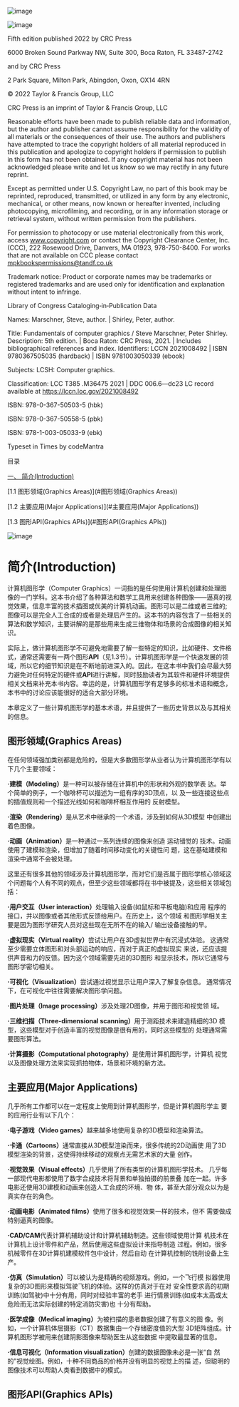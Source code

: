 ![image](https://user-images.githubusercontent.com/41580525/158318589-f6fb9aa9-35a6-4cd2-a895-75e8488cb75f.png)








![image](https://user-images.githubusercontent.com/41580525/158318649-16f32ee8-fc69-4051-abe6-3ceb691a872c.png)

Fifth edition published 2022 by CRC Press

6000 Broken Sound Parkway NW, Suite 300, Boca Raton, FL 33487-2742

and by CRC Press

2 Park Square, Milton Park, Abingdon, Oxon, OX14 4RN

© 2022 Taylor & Francis Group, LLC

CRC Press is an imprint of Taylor & Francis Group, LLC

Reasonable efforts have been made to publish reliable data and information, but
the author and publisher cannot assume responsibility for the validity of all
materials or the consequences of their use. The authors and publishers have
attempted to trace the copyright holders of all material reproduced in this
publication and apologize to copyright holders if permission to publish in this
form has not been obtained. If any copyright material has not been acknowledged
please write and let us know so we may rectify in any future reprint.

Except as permitted under U.S. Copyright Law, no part of this book may be
reprinted, reproduced, transmitted, or utilized in any form by any electronic,
mechanical, or other means, now known or hereafter invented, including
photocopying, microfilming, and recording, or in any information storage or
retrieval system, without written permission from the publishers.

For permission to photocopy or use material electronically from this work,
access www.copyright.com or contact the Copyright Clearance Center, Inc. (CCC),
222 Rosewood Drive, Danvers, MA 01923, 978-750-8400. For works that are not
available on CCC please contact mpkbookspermissions@tandf.co.uk

Trademark notice: Product or corporate names may be trademarks or registered
trademarks and are used only for identification and explanation without intent
to infringe.

Library of Congress Cataloging‑in‑Publication Data

Names: Marschner, Steve, author. \| Shirley, Peter, author.

Title: Fundamentals of computer graphics / Steve Marschner, Peter Shirley.
Description: 5th edition. \| Boca Raton: CRC Press, 2021. \| Includes
bibliographical references and index. Identifiers: LCCN 2021008492 \| ISBN
9780367505035 (hardback) \| ISBN 9781003050339 (ebook)

Subjects: LCSH: Computer graphics.

Classification: LCC T385 .M36475 2021 \| DDC 006.6—dc23 LC record available at
https://lccn.loc.gov/2021008492

ISBN: 978-0-367-50503-5 (hbk)

ISBN: 978-0-367-50558-5 (pbk)

ISBN: 978-1-003-05033-9 (ebk)

Typeset in Times by codeMantra




目录

[一、 简介(Introduction)](#简介(Introduction))

[1.1 图形领域(Graphics Areas)](#图形领域(Graphics Areas))

[1.2 主要应用(Major Applications)](#主要应用(Major Applications))

[1.3 图形API(Graphics APIs)](#图形API(Graphics APIs))

![image](https://user-images.githubusercontent.com/41580525/158318705-27998ab7-0fc3-4d54-899c-9910dd2b7c48.png)

# 简介(Introduction)

计算机图形学（Computer
Graphics）一词指的是任何使用计算机创建和处理图像的一门学科。这本书介绍了各种算法和数学工具用来创建各种图像——逼真的视觉效果，信息丰富的技术插图或优美的计算机动画。图形可以是二维或者三维的;图像可以是完全人工合成的或者是处理后产生的。这本书的内容包含了一些相关的算法和数学知识，主要讲解的是那些用来生成三维物体和场景的合成图像的相关知识。

实际上，做计算机图形学不可避免地需要了解一些特定的知识，比如硬件、文件格式，通常还需要有一两个图形**API**（见1.3节）。计算机图形学是一个快速发展的领域，所以它的细节知识是在不断地前进深入的。因此，在这本书中我们会尽最大努力避免对任何特定的硬件或**API**进行讲解，同时鼓励读者为其软件和硬件环境提供相关文档来补充本书内容。幸运的是，计算机图形学有足够多的标准术语和概念，本书中的讨论应该能很好的适合大部分环境。

本章定义了一些计算机图形学的基本术语，并且提供了一些历史背景以及与其相关的信息。

## 图形领域(Graphics Areas)

在任何领域强加类别都是危险的，但是大多数图形学从业者认为计算机图形学有以下几个主要领域：

<strong>·建模（Modeling）</strong>是一种可以被存储在计算机中的形状和外观的数学表
达。举个简单的例子，一个咖啡杯可以描述为一组有序的3D顶点，以
及一些连接这些点的插值规则和一个描述光线如何和咖啡杯相互作用的 反射模型。

<strong>·渲染（Rendering）</strong>是从艺术中继承的一个术语，涉及到如何从3D模型
中创建出着色图像。

<strong>·动画（Animation）</strong>是一种通过一系列连续的图像来创造 运动错觉的
技术。动画使用了建模和渲染，但增加了随着时间移动变化的关键性问
题，这在基础建模和渲染中通常不会被处理。

这里还有很多其他的领域涉及计算机图形学，而对它们是否属于图形学核心领域这个问题每个人有不同的观点，但至少这些领域都将在书中被提及，这些相关领域包括：

<strong>·用户交互（User interaction）</strong>处理输入设备(如鼠标和平板电脑)和应用
程序的接口，并以图像或者其他形式反馈给用户。在历史上，这个领域
和图形学相关主要是因为图形学研究人员对这些现在无所不在的输入/ 输出设备接触的早。

<strong>·虚拟现实（Virtual reality）</strong>尝试让用户在3D虚拟世界中有沉浸式体验。
这通常至少需要立体图形和对头部运动的响应，而对于真正的虚拟现实
来说，还应该提供声音和力的反馈。因为这个领域需要先进的3D图形
和显示技术，所以它通常与图形学密切相关。

<strong>·可视化（Visualization）</strong>尝试通过视觉显示让用户深入了解复杂信息。
通常情况下，在可视化中往往需要解决图形学问题。

<strong>·图片处理（Image processing）</strong>涉及处理2D图像，并用于图形和视觉领 域。

<strong>·三维扫描（Three-dimensional scanning）</strong>用于测距技术来建造精细的3D
模型，这些模型对于创造丰富的视觉图像是很有用的，同时这些模型的
处理通常需要图形算法。

<strong>·计算摄影（Computational photography）</strong>是使用计算机图形学，计算机
视觉以及图像处理方法来实现抓拍物体，场景和环境的新方法。

## 主要应用(Major Applications)

几乎所有工作都可以在一定程度上使用到计算机图形学，但是计算机图形学主
要的应用行业有以下几个：

<strong>·电子游戏（Video games）</strong>越来越多地使用复杂的3D模型和渲染算法。

<strong>·卡通（Cartoons）</strong>通常直接从3D模型渲染而来，很多传统的2D动画使
用了3D模型渲染的背景，这使得持续移动的观察点无需艺术家的大量 创作。

<strong>·视觉效果（Visual effects）</strong>几乎使用了所有类型的计算机图形学技术。
几乎每一部现代电影都使用了数字合成技术将背景和单独拍摄的前景叠
加在一起。许多电影还使用3D建模和动画来创造人工合成的环境、物
体，甚至大部分观众以为是真实存在的角色。

<strong>·动画电影（Animated films）</strong>使用了很多和视觉效果一样的技术，但不
需要做成特别逼真的图像。

<strong>·CAD/CAM</strong>代表计算机辅助设计和计算机辅助制造。这些领域使用计算
机技术在计算机上设计零件和产品，然后使用这些虚拟设计来指导制造
过程。例如，很多机械零件在3D计算机建模软件包中设计，然后自动
在计算机控制的铣削设备上生产。

<strong>·仿真（Simulation）</strong>可以被认为是精确的视频游戏。例如，一个飞行模
拟器使用复杂的3D图形来模拟驾驶飞机的体验。这样的仿真对于在对
安全性要求高的初期训练(如驾驶)中十分有用，同时对经验丰富的老手
进行情景训练(如成本太高或太危险而无法实际创建的特定消防灾害)也 十分有帮助。

<strong>·医学成像（Medical imaging）</strong>为被扫描的患者数据创建了有意义的图
像。例如，一个计算机体层摄影（CT）数据集由一个存储密度值的大型
3D矩阵组成。计算机图形学被用来创建阴影图像来帮助医生从这些数据
中提取最显著的信息。

<strong>·信息可视化（Information visualization）</strong>创建的数据图像未必是一张“自
然的”视觉绘图。例如，十种不同商品的价格并没有明显的视觉上的描
述，但聪明的图像技术可以帮助人类看到数据中的模式。

## 图形API(Graphics APIs)


